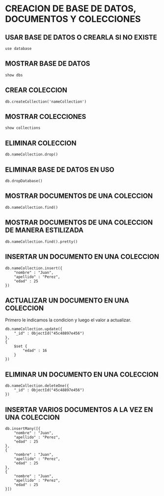 # CREACION DE BASE DE DATOS, DOCUMENTOS Y COLECCIONES #

## USAR BASE DE DATOS O CREARLA SI NO EXISTE ##

    use database

## MOSTRAR BASE DE DATOS ##

    show dbs

## CREAR COLECCION ##

    db.createCollection('nameCollection')

## MOSTRAR COLECCIONES ##

    show collections

## ELIMINAR COLECCION ##

    db.nameCollection.drop()

## ELIMINAR BASE DE DATOS EN USO ##

    db.dropDatabase()

## MOSTRAR DOCUMENTOS DE UNA COLECCION ##

    db.nameCollection.find()

## MOSTRAR DOCUMENTOS DE UNA COLECCION DE MANERA ESTILIZADA ##

    db.nameCollection.find().pretty()

## INSERTAR UN DOCUMENTO EN UNA COLECCION ##

    db.nameCollection.insert({
        "nombre" : "Juan",
        "apellido" : "Perez",
        "edad" : 25
    })

## ACTUALIZAR UN DOCUMENTO EN UNA COLECCION ##

Primero le indicamos la condicion y luego el valor a actualizar.

    db.nameCollection.update({
        "_id" : ObjectId("45c48897e456")
    },
    {
        $set {
            "edad" : 16
        }
    })

## ELIMINAR UN DOCUMENTO EN UNA COLECCION ##

    db.nameCollection.deleteOne({
        "_id" : ObjectId("45c48897e456")
    })

## INSERTAR VARIOS DOCUMENTOS A LA VEZ EN UNA COLECCION ##

    db.insertMany([{
        "nombre" : "Juan",
        "apellido" : "Perez",
        "edad" : 25
    },
    {
        "nombre" : "Juan",
        "apellido" : "Perez",
        "edad" : 25
    },
    {
        "nombre" : "Juan",
        "apellido" : "Perez",
        "edad" : 25
    }])

## 